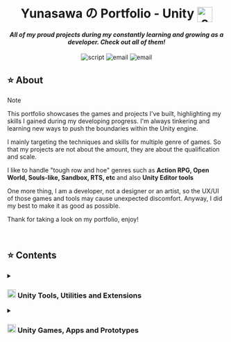 <h1><div align="center"> Yunasawa の Portfolio - Unity <img align="center" src="https://github.com/Yunasawa/Yunasawa/assets/113672166/1fbfd959-935b-4c66-9537-b67e91e1f420" alt="c" height="35"/></div></h1>
<h4><div align="center"><i> All of my proud projects during my constantly learning and growing as a developer. Check out all of them!  </i></div></h4>

<p align="center">
 <img src="https://img.shields.io/badge/Script-PORTFOLIO-blue.svg" alt="script">
 <img src="https://img.shields.io/badge/Author-Yunasawa-purple.svg" alt="email">
 <img src="https://img.shields.io/badge/Engine-Unity-orange.svg" alt="email">
</p>

<h2> ⭐ About </h2>

> [!Note]
> This portfolio showcases the games and projects I've built, highlighting my skills I gained during my developing progress. I'm always tinkering and learning new ways to push the boundaries within the Unity engine.
> 
> I mainly targeting the techniques and skills for multiple genre of games. So that my projects are not about the amount, they are about the qualification and scale.
>
> I like to handle "tough row and hoe" genres such as <b>Action RPG, Open World, Souls-like, Sandbox, RTS, etc </b> and also <b> Unity Editor tools </b>
>
> One more thing, I am a developer, not a designer or an artist, so the UX/UI of those games and tools may cause unexpected discomfort. Anyway, I did my best to make it as good as possible.
> 
> Thank for taking a look on my portfolio, enjoy!

<br>

<!--
> [!Warning]
> Some of the portfolios are PDF, so you may need to download and open them from local for best experience.
-->

<h2> ⭐ Contents </h2>

<details>
<summary><h3> <img align="upper" src="https://github.com/Yunasawa/Yunasawa/assets/113672166/1fbfd959-935b-4c66-9537-b67e91e1f420" alt="c" height="20"/> Unity Tools, Utilities and Extensions</h3></summary>

<ul>
  <li> <a href="https://github.com/Yunasawa/YNL-Editor--Obsoleted"><b>YNL - Editor (Obsoleted):</b></a><i> Obsolete version of 2 separate packages <b>YNL - Editor</b> and <b>YNL - General Toolbox</b> </i></li>
</ul>

<br>

<ul>  
  <li> <a href="https://github.com/Yunasawa-Studio/YNL-Editor"><b>YNL - Editor:</b></a><i> Enhance your Unity Editor experience with this library. It provides essential extensions and interfaces specifically designed for the Editor environment. </i></li>
  <li> <a href="https://github.com/Yunasawa/YNL-Utilities"><b>YNL - Utilities:</b></a><i> Boost productivity in both the Unity Editor and built applications using this versatile toolkit. It offers a range of utilities and extensions to streamline your workflow. </i></li>
  <li> <a href="https://github.com/Yunasawa/YNL-Audio"><b>YNL - Audio:</b></a><i> Simplify audio management in your Unity projects with this toolkit. It includes helpful extensions tailored for audio systems. </i></li>
  <li> <a href="https://github.com/Yunasawa-Studio/YNL-Effect"><b>YNL - Effect:</b></a><i> Elevate your Unity projects with stunning visual effects! This comprehensive toolkit provides shaders, particle systems, and enchantments for dynamic spell effects, realistic lighting, and mesmerizing animations. </i></li>
</ul>

<br>

<ul>
  <li> <a href="https://github.com/Yunasawa-Studio/YNL-General-Toolbox"><b>YNL - General Toolbox:</b></a><i> Empower your Unity projects with this comprehensive toolbox. Designed for versatility, it provides essential tools to enhance your development process and boost productivity across various tasks. </i></li>
  <li> <a href="https://github.com/Yunasawa-Studio/YNL-Simple-AI-System"><b>YNL - Simple AI System:</b></a><i> Implement basic AI behaviors effortlessly using this straightforward toolkit. It’s designed to handle object behaviors and interactions. </i></li>
  <li> <a href=""><b>YNL - Runtime Command:</b></a><i> (Comming soon) A versatile tool serves as a command console for players, a debugging ally for testers, and a real-time control hub for developers. </i></li>
</ul>

<br>

<ul>
  <li> <a href=""><b>YNL - Map And Compass:</b></a><i> (Comming soon) Navigate your virtual world with ease, displaying real-time location, tracking waypoints, orienting cardinal directions, and showcasing targets. </i></li>
</ul>

</details>

<details>
<summary><h3> <img align="upper" src="https://github.com/Yunasawa/Yunasawa/assets/113672166/1fbfd959-935b-4c66-9537-b67e91e1f420" alt="c" height="20"/> Unity Games, Apps and Prototypes</h3></summary>

<ul>
  <li> <a href="https://github.com/Yunasawa/YNA-Portfolio-Unity/blob/main/Portfolios/Voxel%20Constructopia/Voxel%20Constructopia%20-%20Portfolio.md" title="Download" download><b>YNG - Voxel Constructopia:</b></a><i>  </i></li>
</ul>
 
</details>
